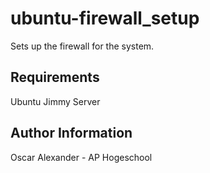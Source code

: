 ubuntu-firewall_setup
=========

Sets up the firewall for the system.

Requirements
------------

Ubuntu Jimmy Server

Author Information
------------------

Oscar Alexander - AP Hogeschool
